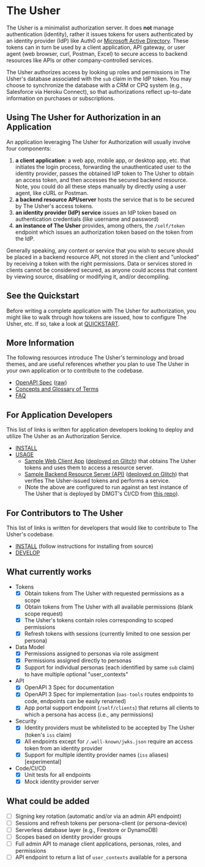 # The Usher

The Usher is a minimalist authorization server. It does **not** manage authentication (identity), rather it issues tokens for users authenticated by an identity provider (IdP) like Auth0 or [Microsoft Active Directory](https://docs.microsoft.com/en-us/azure/active-directory-b2c/access-tokens).  These tokens can in turn be used by a client application, API gateway, or user agent (web browser, curl, Postman, Excel) to secure access to backend resources like APIs or other company-controlled services.

The Usher authorizes access by looking up roles and permissions in The Usher's database associated with the `sub` claim in the IdP token.  You may choose to synchronize the database with a CRM or CPQ system (e.g., Salesforce via Heroku Connect), so that authorizations reflect up-to-date information on purchases or subscriptions.


## Using The Usher for Authorization in an Application

An application leveraging The Usher for Authorization will usually involve four components:

1. **a client application**: a web app, mobile app, or desktop app, etc. that initiates the login process, forwarding the unauthenticated user to the identity provider, passes the obtained IdP token to The Usher to obtain an access token, and then accesses the secured backend resource.  Note, you could do all these steps manually by directly using a user agent, like cURL or Postman. 
1. **a backend resource API/server** hosts the service that is to be secured by The Usher's access tokens.
1. **an identity provider (IdP) service** issues an IdP token based on authentication credentials (like username and password)
1. **an instance of The Usher** provides, among others, the `/self/token` endpoint which issues an authorization token based on the token from the IdP.

Generally speaking, any content or service that you wish to secure should be placed in a backend resource API, not stored in the client and "unlocked" by receiving a token with the right permissions. Data or services stored in clients cannot be considered secured, as anyone could access that content by viewing source, disabling or modifying it, and/or decompiling.

## See the Quickstart

Before writing a complete application with The Usher for authorization, you might like to walk through how tokens are issued, how to configure The Usher, etc. If so, take a look at [QUICKSTART](./QUICKSTART.md).

## More Information

The following resources introduce The Usher's terminology and broad themes, and are useful references whether you plan to use The Usher in your own application or to contribute to the codebase.

* [OpenAPI Spec](./server/the-usher-openapi-spec.yaml) ([raw](https://raw.githubusercontent.com/DMGT-TECH/the-usher/master/server/the-usher-openapi-spec.yaml?token=AAP37PJSEZDBKGS4OVC5ABDBPRK6E))
* [Concepts and Glossary of Terms](./docs/GLOSSARY.md)
* [FAQ](./docs/FAQ.md)

## For Application Developers

This list of links is written for application developers looking to deploy and utilize The Usher as an Authorization Service.

* [INSTALL](./docs/INSTALL.md)
* [USAGE](./docs/USAGE.md)
  * [Sample Web Client App](https://github.com/DMGT-TECH/the-usher-testclientapp) ([deployed on Glitch](https://glitch.com/~my-theusher-client)) that obtains The Usher tokens and uses them to access a resource server.
  * [Sample Backend Resource Server (API)](https://github.com/DMGT-TECH/the-usher-testresourceserver) ([deployed on Glitch](https://glitch.com/~my-theusher-resourceserver)) that verifies The Usher-issued tokens and performs a service.
  * (Note the above are configured to run against an test instance of The Usher that is deployed by DMGT's CI/CD from [this repo](https://github.com/DMGT-TECH/the-usher-poc-config)).

## For Contributors to The Usher

This list of links is written for developers that would like to contribute to The Usher's codebase.

* [INSTALL](./docs/INSTALL.md) (follow instructions for installing from source)
* [DEVELOP](./docs/DEVELOP.md)

## What currently works


- Tokens
  - [X] Obtain tokens from The Usher with requested permissions as a scope
  - [X] Obtain tokens from The Usher with all available permissions (blank scope request)
  - [X] The Usher's tokens contain roles corresponding to scoped permissions
  - [X] Refresh tokens with sessions (currently limited to one session per persona)
- Data Model
  - [X] Permissions assigned to personas via role assigment 
  - [X] Permissions assigned directly to personas
  - [X] Support for individual personas (each identified by same `sub` claim) to have multiple optional "user_contexts"
- API
  - [X] OpenAPI 3 Spec for documentation 
  - [X] OpenAPI 3 Spec for implementation (`oas-tools` routes endpoints to code, endpoints can be easily renamed)
  - [X] App portal support endpoint (`/self/clients`) that returns all clients to which a persona has access (i.e., any permissions)
- Security
  - [X] Identity providers must be whitelisted to be accepted by The Usher (token's `iss` claim)
  - [X] All endpoints except for `/.well-known/jwks.json` require an access token from an identity provider
  - [X] Support for multiple identity provider names (`iss` aliases) [experimental]
- Code/CI/CD
  - [X] Unit tests for all endpoints
  - [X] Mock identity provider server 

## What could be added

- [ ] Signing key rotation (automatic and/or via an admin API endpoint)
- [ ] Sessions and refresh tokens per persona-client (or persona-device)
- [ ] Serverless database layer (e.g., Firestore or DynamoDB)
- [ ] Scopes based on identity provider groups
- [ ] Full admin API to manage client applications, personas, roles, and permissions
- [ ] API endpoint to return a list of `user_contexts` available for a persona
